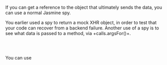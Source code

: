If you can get a reference to the object that ultimately sends the data, you can use
a normal Jasmine spy.

You earlier used a spy to return a mock XHR object, in order to test that your code 
can recover from a backend failure. Another use of a spy is to see what data is
passed to a method, via +calls.argsFor()+.

<pre class=runnable readonly">


</pre>

You can use 